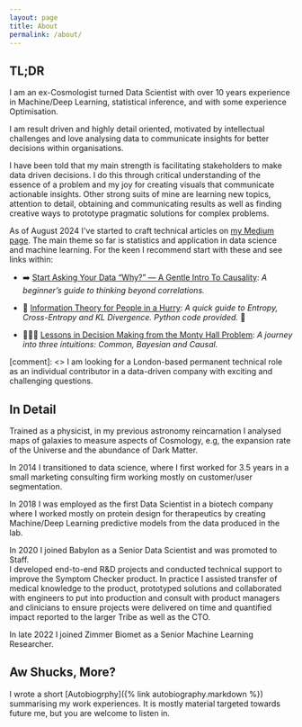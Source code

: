 ```yaml
---
layout: page
title: About
permalink: /about/
---
```


## TL;DR  
I am an ex-Cosmologist turned Data Scientist with over 10 years experience in Machine/Deep Learning, 
statistical inference, and with some experience Optimisation. 

I am result driven and highly detail oriented, 
motivated by intellectual challenges and love analysing data to communicate insights for better decisions within organisations. 

I have been told that my main strength is facilitating stakeholders to make data driven decisions. 
I do this through critical understanding of the essence of a problem and my joy for 
creating visuals that communicate actionable insights. 
Other strong suits of mine are learning new topics, attention to detail, obtaining and 
communicating results as well as finding creative ways to prototype pragmatic solutions for complex problems.


As of August 2024 I've started to craft technical articles on
[my Medium page](https://eyal-kazin.medium.com/). The main theme so far is
statistics and application in data science and machine learning.
For the keen I recommend start with these and see links within:

* ➡️ [Start Asking Your Data “Why?” — A Gentle Intro To Causality](https://bit.ly/start-ask-why-medium): *A beginner’s guide to thinking beyond correlations.*

* 🚅 [Information Theory for People in a Hurry](https://pub.towardsai.net/information-theory-in-a-hurry-a549a57f9bbb): *A quick guide to Entropy, Cross-Entropy and KL Divergence. Python code provided.* 🐍

* 🚪🚪🐐 [Lessons in Decision Making from the Monty Hall Problem](https://medium.com/towards-data-science/lessons-in-decision-making-from-the-monty-hall-problem-a6032f4b1032): *A journey into three intuitions: Common, Bayesian and Causal.*

[comment]: <>  I am looking for a London-based permanent technical role as an individual contributor in a data-driven company with exciting and challenging questions.


## In Detail   
Trained as a physicist, in my previous astronomy reincarnation I analysed maps of galaxies to measure aspects of Cosmology, e.g, the expansion rate of the Universe and the abundance of Dark Matter. 

In 2014 I transitioned to data science, where I first worked for 3.5 years in a small marketing consulting firm working mostly on customer/user segmentation. 

In 2018 I was employed as the first Data Scientist in a biotech company where I worked mostly on protein design for therapeutics by creating Machine/Deep Learning predictive models from the data produced in the lab.  

In 2020 I joined Babylon as a Senior Data Scientist and was promoted to Staff.  
I developed end-to-end R&D projects and conducted technical support 
to improve the Symptom Checker product. 
In practice I assisted transfer of medical knowledge to the product, 
prototyped solutions and collaborated with engineers to put into production and consult 
with product managers and clinicians to ensure projects were delivered on time and quantified 
impact reported to the larger Tribe as well as the CTO.

In late 2022 I joined Zimmer Biomet as a Senior Machine Learning Researcher.


## Aw Shucks, More?  
I wrote a short [Autobiogrphy]({% link autobiography.markdown %}) summarising my work experiences. 
It is mostly material targeted towards future me, but you are welcome to listen in. 


